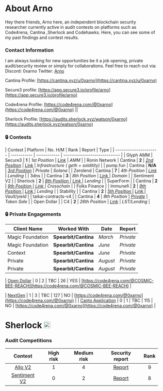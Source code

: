 # About Arno

Hey there friends, Arno here, an independent blockchain security researcher currently active in audit contests on platforms such as Code4rena, Cantina ,Sherlock and Codehawks. Here, you can see some of my past findings and contest results.

### Contact Information
I am always looking for new opportunities be it a job opening, private audit/security review or simply for collaborations. Feel free to reach out via:
Discord: 0xarno
Twitter: [Arno](https://twitter.com/_0xarno_)

Cantina Profile: [https://cantina.xyz/u/0xarno](https://cantina.xyz/u/0xarno)

Secure3 profile: [https://app.secure3.io/profile/arno](https://app.secure3.io/profile/arno)

Code4rena Profile: [https://code4rena.com/@0xarno](https://code4rena.com/@0xarno) || 

Sherlock Profile: [https://audits.sherlock.xyz/watson/0xarno](https://audits.sherlock.xyz/watson/0xarno)


### 🔒 Contests

|  Contest   |  Platform            | No. H/M  |  Rank         | Report    | Type |
| ---------------------- | ----------- | ------------ | ----------------------------- |
|      Glyph AMM |      Secure3   | **1** | *1st Position* | *[Link](https://github.com/ARNO-0/Portfolio/tree/main/Reports/Glyph%20AMM)* | *AMM* |
|       Ronin Network |      Cantina   | **2** | [*2nd Position*](https://x.com/_0xarno_/status/1900393079972257977) | *[Link](https://github.com/ARNO-0/Portfolio/tree/main/Reports/Ronin%20Report)* | *Infrastructure ( geth + solditity)* |
|        pump.fun |      Cantina   | **N/A** | [*3rd Position*](https://x.com/cantinaxyz/status/1917601418032341117) | *Private* | *Solana* |
| Zerolend   |      Cantina   | **7** | *4th Position* | *[Link](https://github.com/ARNO-0/Portfolio/tree/main/Reports/ZeroLend_Report)* | *Lending* |
|        3dns |  |      Cantina   | **3** | *8th Position* | [*Link* ](https://github.com/ARNO-0/Portfolio/tree/main/Reports/3DNS_Report)| *Domain* |
|        Sentiment V2 |  |      Sherlock   | **2** | [*8th Position* ](https://audits.sherlock.xyz/contests/349/leaderboard)| [*Link* ](https://github.com/ARNO-0/Portfolio/blob/main/Reports/Sentiment%20V2_Report/report.md)| *Lending* |
|        SuperForm |  |      Cantina   | **2** | [*9th Position* ](https://x.com/_0xarno_/status/1753102561509621976)| [*Link* ](https://cantina.xyz/code/2cd0b038-3e32-4db6-b488-0f85b6f0e49f/overview)| *Crosschain* |
|        Folks Finance |  |      Immunefi   | **2** | [*9th Position* ](https://immunefi.com/audit-competition/folksfinance-boost/leaderboard/)| [*Link* ](https://immunefi.com/audit-competition/folksfinance-boost/leaderboard/)| *Lending* |
|        Stability |  |      Cantina   | **2** | [*5th Position* ](https://cantina.xyz/code/e1c0be8d-0c3d-485a-a446-a582beb120b1/overview/leaderboard)| [*Link* ](https://cantina.xyz/code/2cd0b038-3e32-4db6-b488-0f85b6f0e49f/overview)| *Vault/yield* |
|        taikai-contracts-v4 |  |      Cantina   | **4** | *8th Position* | [*Private*](https://cantina.xyz/code/74fb60b8-879f-43b1-9f48-c788df0590da/overview) | *Token Sale* |
|        Open Dollar |  |      C4   | **2** | *26th Position* | [*Link*]() | *LST/Lending* |

### 🔒 Private Engagements

| Client Name            | Worked With | Date         | Report                        |
| ---------------------- | ----------- | ------------ | ----------------------------- |
|      Magic Foundation  | **Spearbit/Cantina** | *March* | *Private* |
|   Magic Foundation    | **Spearbit/Cantina**  | *June* | *Private* |
|    Context     |**Spearbit/Cantina** | *June* | *Private* |
|  Private     |**Spearbit/Cantina** | *August* | *Private* |
|  Private     |**Spearbit/Cantina** | *August* | *Private* |

| [Open Dollar](https://code4rena.com/contests/2023-10-open-dollar#top) | 0 | 2 | TBC | 26 | YES | [https://code4rena.com/@COSMIC-BEE-REACH](https://code4rena.com/@COSMIC-BEE-REACH) |

| [NextGen](https://code4rena.com/audits/2023-10-nextgen#top) | 1 | 3 | TBC | 127 | NO | [https://code4rena.com/@0xarno](https://code4rena.com/@0xarno) |
| [Canto Application](https://code4rena.com/audits/2023-11-canto-application-specific-dollars-and-bonding-curves-for-1155s#top) | 0 | 1 | TBC | 115 | NO | [https://code4rena.com/@0xarno](https://code4rena.com/@0xarno) |
# Sherlock  <img src="https://audits.sherlock.xyz/_next/static/media/sherlock_logo.dc2b3290.svg" width=22 height=22>
### Audit Competitions
| Contest | High risk | Medium risk | Security report |  Rank |
|:--:|:--:|:--:|:--:| :--:|
| [Allo V2](https://audits.sherlock.xyz/contests/109)| 1 | 4 | [Report](https://github.com/sherlock-audit/2023-09-Gitcoin-judging/issues?q=0xarno) | 9 | 
| [Sentiment V2](https://audits.sherlock.xyz/contests/349)| 0 | 2 | [Report](https://github.com/sherlock-audit/2024-08-sentiment-v2-judging/issues/541) | 8 | 



